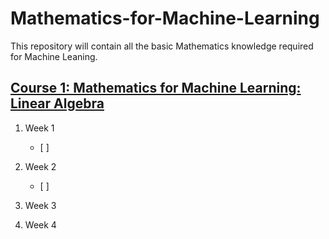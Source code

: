 # Mathematics-for-Machine-Learning
This repository will contain all the basic Mathematics knowledge required for Machine Leaning.

## [Course 1: Mathematics for Machine Learning: Linear Algebra](https://www.coursera.org/learn/linear-algebra-machine-learning/)

1. Week 1
    - [ ] 

2. Week 2
    - [ ] 
    
3. Week 3


4. Week 4
